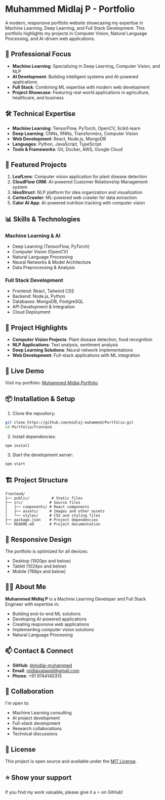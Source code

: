 # Muhammed Midlaj P - Portfolio

A modern, responsive portfolio website showcasing my expertise in Machine Learning, Deep Learning, and Full Stack Development. This portfolio highlights my projects in Computer Vision, Natural Language Processing, and AI-driven web applications.

## 🌟 Professional Focus

- **Machine Learning**: Specializing in Deep Learning, Computer Vision, and NLP
- **AI Development**: Building intelligent systems and AI-powered applications
- **Full Stack**: Combining ML expertise with modern web development
- **Project Showcase**: Featuring real-world applications in agriculture, healthcare, and business

## 🛠️ Technical Expertise

- **Machine Learning**: TensorFlow, PyTorch, OpenCV, Scikit-learn
- **Deep Learning**: CNNs, RNNs, Transformers, Computer Vision
- **Web Development**: React, Node.js, MongoDB
- **Languages**: Python, JavaScript, TypeScript
- **Tools & Frameworks**: Git, Docker, AWS, Google Cloud

## 🚀 Featured Projects

1. **LeafLens**: Computer vision application for plant disease detection
2. **CloudFlow CRM**: AI-powered Customer Relationship Management system
3. **IdeaStruct**: NLP platform for idea organization and visualization
4. **CortexCrawler**: ML-powered web crawler for data extraction
5. **Calor AI App**: AI-powered nutrition tracking with computer vision

## 📊 Skills & Technologies

### Machine Learning & AI
- Deep Learning (TensorFlow, PyTorch)
- Computer Vision (OpenCV)
- Natural Language Processing
- Neural Networks & Model Architecture
- Data Preprocessing & Analysis

### Full Stack Development
- Frontend: React, Tailwind CSS
- Backend: Node.js, Python
- Databases: MongoDB, PostgreSQL
- API Development & Integration
- Cloud Deployment

## 🎯 Project Highlights

- **Computer Vision Projects**: Plant disease detection, food recognition
- **NLP Applications**: Text analysis, sentiment analysis
- **Deep Learning Solutions**: Neural network implementations
- **Web Development**: Full-stack applications with ML integration

## 🚀 Live Demo

Visit my portfolio: [Muhammed Midlaj Portfolio](https://midlaj-muhammed.github.io/Portfolio)

## 📦 Installation & Setup

1. Clone the repository:
```bash
git clone https://github.com/midlaj-muhammed/Portfolio.git
cd Portfolio/frontend
```

2. Install dependencies:
```bash
npm install
```

3. Start the development server:
```bash
npm start
```

## 🏗️ Project Structure

```
frontend/
├── public/          # Static files
├── src/            # Source files
│   ├── components/ # React components
│   ├── assets/     # Images and other assets
│   └── styles/     # CSS and styling files
├── package.json    # Project dependencies
└── README.md       # Project documentation
```

## 📱 Responsive Design

The portfolio is optimized for all devices:
- Desktop (1920px and below)
- Tablet (1024px and below)
- Mobile (768px and below)

## 👨‍💻 About Me

**Muhammed Midlaj P** is a Machine Learning Developer and Full Stack Engineer with expertise in:
- Building end-to-end ML solutions
- Developing AI-powered applications
- Creating responsive web applications
- Implementing computer vision solutions
- Natural Language Processing

## 📫 Contact & Connect

- **GitHub**: [@midlaj-muhammed](https://github.com/midlaj-muhammed)
- **Email**: midlajvalappil@gmail.com
- **Phone**: +91 9744140313

## 🤝 Collaboration

I'm open to:
- Machine Learning consulting
- AI project development
- Full-stack development
- Research collaborations
- Technical discussions

## 📄 License

This project is open source and available under the [MIT License](LICENSE).

## ⭐ Show your support

If you find my work valuable, please give it a ⭐️ on GitHub!
